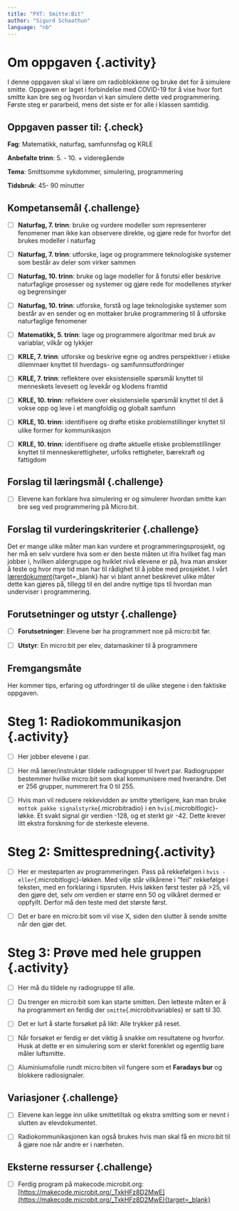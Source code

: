 ```yaml
---
title: "PXT: Smitte:Bit"
author: "Sigurd Schaathun"
language: "nb"
---
```



# Om oppgaven {.activity}

I denne oppgaven skal vi lære om radioblokkene og bruke det for å simulere smitte. Oppgaven er laget i forbindelse med COVID-19 for å vise hvor fort smitte kan bre seg og hvordan vi kan simulere dette ved programmering. Første steg er pararbeid, mens det siste er for alle i klassen samtidig.

## Oppgaven passer til: {.check}

 **Fag**: Matematikk, naturfag, samfunnsfag og KRLE

**Anbefalte trinn**: 5. - 10. + videregående

**Tema**: Smittsomme sykdommer, simulering, programmering

**Tidsbruk**: 45- 90 minutter

## Kompetansemål {.challenge}

- [ ] **Naturfag, 7. trinn**: bruke og vurdere modeller som representerer fenomener man ikke kan observere direkte, og gjøre rede for hvorfor det brukes modeller i naturfag

- [ ] **Naturfag, 7. trinn**: utforske, lage og programmere teknologiske systemer som består av deler som virker sammen

- [ ] **Naturfag, 10. trinn**: bruke og lage modeller for å forutsi eller beskrive naturfaglige prosesser og systemer og gjøre rede for modellenes styrker og begrensinger

- [ ] **Naturfag, 10. trinn**: utforske, forstå og lage teknologiske systemer som består av en sender og en mottaker
bruke programmering til å utforske naturfaglige fenomener


- [ ] **Matematikk, 5. trinn**: lage og programmere algoritmar med bruk av variablar, vilkår og lykkjer

- [ ] **KRLE, 7. trinn**: utforske og beskrive egne og andres perspektiver i etiske dilemmaer knyttet til hverdags- og samfunnsutfordringer

- [ ] **KRLE, 7. trinn**: reflektere over eksistensielle spørsmål knyttet til menneskets levesett og levekår og klodens framtid

- [ ] **KRLE, 10. trinn**: reflektere over eksistensielle spørsmål knyttet til det å vokse opp og leve i et mangfoldig og globalt samfunn

- [ ] **KRLE, 10. trinn**: identifisere og drøfte etiske problemstillinger knyttet til ulike former for kommunikasjon

- [ ] **KRLE, 10. trinn**: identifisere og drøfte aktuelle etiske problemstillinger knyttet til menneskerettigheter, urfolks rettigheter, bærekraft og fattigdom



## Forslag til læringsmål {.challenge}

- [ ] Elevene kan forklare hva simulering er og simulerer hvordan smitte kan bre seg ved programmering på Micro:bit.

## Forslag til vurderingskriterier {.challenge}

Det er mange ulike måter man kan vurdere et programmeringsprosjekt, og her må en
selv vurdere hva som er den beste måten ut ifra hvilket fag man jobber i,
hvilken aldergruppe og hviklet nivå elevene er på, hva man ønsker å teste og
hvor mye tid man har til rådighet til å jobbe med prosjektet. I vårt
[lærerdokument](https://github.com/kodeklubben/oppgaver/wiki/Hvordan-undervise-i-og-vurdere-programmering){target=_blank} har vi blant
annet beskrevet ulike måter dette kan gjøres på, tillegg til en del andre
nyttige tips til hvordan man underviser i programmering.

## Forutsetninger og utstyr {.challenge}

- [ ] **Forutsetninger**: Elevene bør ha programmert noe på micro:bit før.

- [ ] **Utstyr**: En micro:bit per elev, datamaskiner til å programmere

## Fremgangsmåte

Her kommer tips, erfaring og utfordringer til de ulike stegene i den faktiske
oppgaven.

# Steg 1: Radiokommunikasjon {.activity}

- [ ] Her jobber elevene i par.

- [ ] Her må lærer/instruktør tildele radiogrupper til hvert par. Radiogrupper bestemmer hvilke micro:bit som skal kommunisere med hverandre. Det er 256 grupper, nummerert fra 0 til 255.

- [ ] Hvis man vil redusere rekkevidden av smitte ytterligere, kan man bruke `mottok pakke signalstyrke`{.microbitradio} i en `hvis`{.microbitlogic}-løkke. Et svakt signal gir verdien -128, og et sterkt gir -42. Dette krever litt ekstra forskning for de sterkeste elevene.

# Steg 2: Smittespredning{.activity}

- [ ] Her er mesteparten av programmeringen. Pass på rekkefølgen i `hvis - eller`{.microbitlogic}-løkken. Med vilje står vilkårene i "feil" rekkefølge i teksten, med en forklaring i tipsruten. Hvis løkken først tester på >25, vil den gjøre det, selv om verdien er større enn 50 og vilkåret dermed er oppfyllt. Derfor må den teste med det største først.

- [ ] Det er bare en micro:bit som vil vise X, siden den slutter å sende smitte når den gjør det.

# Steg 3: Prøve med hele gruppen {.activity}

- [ ] Her må du tildele ny radiogruppe til alle.

- [ ] Du trenger en micro:bit som kan starte smitten. Den letteste måten er å ha programmert en ferdig der `smitte`{.microbitvariables} er satt til 30.

- [ ] Det er lurt å starte forsøket på likt: Alle trykker på reset.

- [ ] Når forsøket er ferdig er det viktig å snakke om resultatene og hvorfor. Husk at dette er en simulering som er sterkt forenklet og egentlig bare måler luftsmitte.

- [ ] Aluminiumsfolie rundt micro:biten vil fungere som et __Faradays bur__ og blokkere radiosignaler.

## Variasjoner {.challenge}

- [ ]  Elevene kan legge inn ulike smittetiltak og ekstra smitting som er nevnt i slutten av elevdokumentet.

- [ ] Radiokommunikasjonen kan også brukes hvis man skal få en micro:bit til å gjøre noe når andre er i nærheten.


## Eksterne ressurser {.challenge}

- [ ] Ferdig program på makecode.microbit.org: [https://makecode.microbit.org/_TxkHFz8D2MwE](https://makecode.microbit.org/_TxkHFz8D2MwE){target=_blank}
